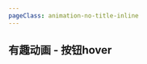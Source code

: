 ```yaml
---
pageClass: animation-no-title-inline
---
```


## 有趣动画 - 按钮hover

<!-- 查看更多  -->
<animation-button-show-more />

<!-- 文字跳动  -->
<animation-button-hover-text-beating-effect />

<!-- 圆大小  -->
<animation-button-circle-size />

<!-- 光的折射 -->
<animation-button-light-reflection />

<!-- 失真效果  -->
<animation-button-light-distortion-effect />

<!-- 边线动画  -->
<animation-button-line-svg />

<!-- 发散边线  -->
<animation-button-light-line />
